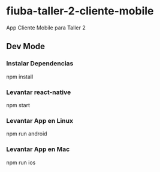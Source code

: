 # fiuba-taller-2-cliente-mobile
App Cliente Mobile para Taller 2

## Dev Mode

### Instalar Dependencias
npm install

### Levantar react-native
npm start

### Levantar App en Linux
npm run android

### Levantar App en Mac
npm run ios
